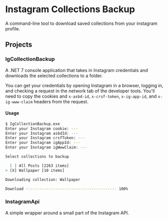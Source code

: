 Instagram Collections Backup
===
A command-line tool to download saved collections from your instagram profile.

## Projects
### IgCollectionBackup
A .NET 7 console application that takes in Instagram credentials and downloads the selected collections to a folder.

You can get your credentials by opening Instagram in a browser, logging in, and checking a request in the network tab of the developer tools.
You'll need to copy the cookies and `x-asbd-id`, `x-crsf-token`, `x-ig-app-id`, and `x-ig-www-claim` headers from the request.
#### Usage
```bash
$ IgCollectionBackup.exe
Enter your Instagram cookie: ---
Enter your Instagram asbdId: ---
Enter your Instagram crsfToken: ---
Enter your Instagram igAppId: ---
Enter your Instagram igWwwClaim: ---

Select collections to backup

  [ ] All Posts [2263 items]
> [X] Wallpaper [10 items]

Downloading collection: Wallpaper

Download ---------------------------------------- 100%
```


### InstagramApi
A simple wrapper around a small part of the Instagram API.